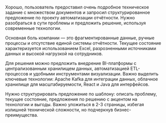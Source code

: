 
Хорошо, пользователь предоставил очень подробное техническое задание с множеством документов и запросил структурированное предложение по проекту автоматизации отчётности. Нужно разобраться в сути проблемы и предложить решение, используя современные технологии.

Основная боль компании — это фрагментированные данные, ручные процессы и отсутствие единой системы отчётности. Текущее состояние характеризуется использованием Excel, разрозненными источниками данных и высокой нагрузкой на сотрудников.

Для решения можно предложить внедрение BI-платформы с централизованным хранилищем данных, автоматизацией ETL-процессов и удобными инструментами визуализации. Важно выделить ключевые технологии: Apache Kafka для интеграции данных, облачное хранилище для масштабируемости, React и Java для интерфейсов.

Нужно структурировать предложение по шаблону: описать проблему, текущее состояние, предложения по решению с акцентом на технологии и выгоды. Важно уложиться в 2-3 страницы, избегая излишней технической сложности, но подчеркнув бизнес-преимущества.
<!--stackedit_data:
eyJoaXN0b3J5IjpbMTk2ODQ2ODY0N119
-->